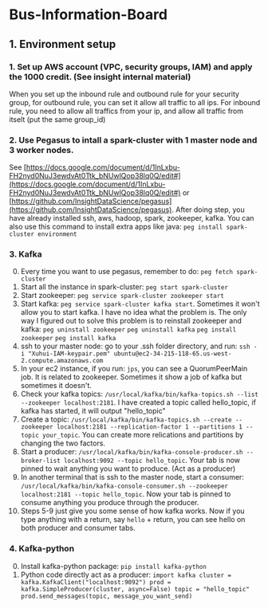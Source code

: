 # Bus-Information-Board
## 1. Environment setup
### 1. Set up AWS account (VPC, security groups, IAM) and apply the 1000 credit. (See insight internal material)
When you set up the inbound rule and outbound rule for your security group, for outbound rule, you can set it allow all traffic to all ips. For inbound rule, you need to allow all traffics from your ip, and allow all traffic from itselt (put the same group_id)
### 2. Use Pegasus to intall a spark-cluster with 1 master node and 3 worker nodes.
See [https://docs.google.com/document/d/1InLxbu-FH2nyd0NuJ3ewdvAt0Ttk_bNUwlQop38lq0Q/edit#](https://docs.google.com/document/d/1InLxbu-FH2nyd0NuJ3ewdvAt0Ttk_bNUwlQop38lq0Q/edit#) or [https://github.com/InsightDataScience/pegasus](https://github.com/InsightDataScience/pegasus). After doing step, you have already installed ssh, aws, hadoop, spark, zookeeper, kafka. You can also use this command to install extra apps like java: `peg install spark-cluster environment`
### 3. Kafka
0. Every time you want to use pegasus, remember to do: `peg fetch spark-cluster`
1. Start all the instance in spark-cluster: `peg start spark-cluster`
2. Start zookeeper: `peg service spark-cluster zookeeper start`
3. Start kafka: `peg service spark-cluster kafka start`. Sometimes it won't allow you to start kafka. I have no idea what the problem is. The only way I figured out to solve this problem is to reinstall zookeeper and kafka: 
`peg uninstall zookeeper`
`peg uninstall kafka`
`peg install zookeeper`
`peg install kafka`
4. ssh to your master node: go to your .ssh folder directory, and run: `ssh -i "Xuhui-IAM-keypair.pem" ubuntu@ec2-34-215-118-65.us-west-2.compute.amazonaws.com`
5. In your ec2 instance, if you run: `jps`, you can see a QuorumPeerMain job. It is related to zookeeper. Sometimes it show a job of kafka but sometimes it doesn't. 
6. Check your kafka topics: `/usr/local/kafka/bin/kafka-topics.sh --list --zookeeper localhost:2181`. I have created a topic called hello_topic, if kafka has started, it will output "hello_topic"
7. Create a topic: `/usr/local/kafka/bin/kafka-topics.sh --create --zookeeper localhost:2181 --replication-factor 1 --partitions 1 --topic your_topic`. You can create more relications and partitions by changing the two factors.
8. Start a producer: `/usr/local/kafka/bin/kafka-console-producer.sh --broker-list localhost:9092 --topic hello_topic`. Your tab is now pinned to wait anything you want to produce. (Act as a producer)
9. In another terminal that is ssh to the master node, start a consumer: `/usr/local/kafka/bin/kafka-console-consumer.sh --zookeeper localhost:2181 --topic hello_topic`. Now your tab is pinned to consume anything you produce through the producer.
10. Steps 5-9 just give you some sense of how kafka works. Now if you type anything with a return, say `hello` + return, you can see hello on both producer and consumer tabs.
### 4. Kafka-python
0. Install kafka-python package: `pip install kafka-python`
1. Python code directly act as a producer: 
`
import kafka
cluster = kafka.KafkaClient("localhost:9092")
prod = kafka.SimpleProducer(cluster, async=False)
topic = "hello_topic"
prod.send_messages(topic, message_you_want_send)
`
